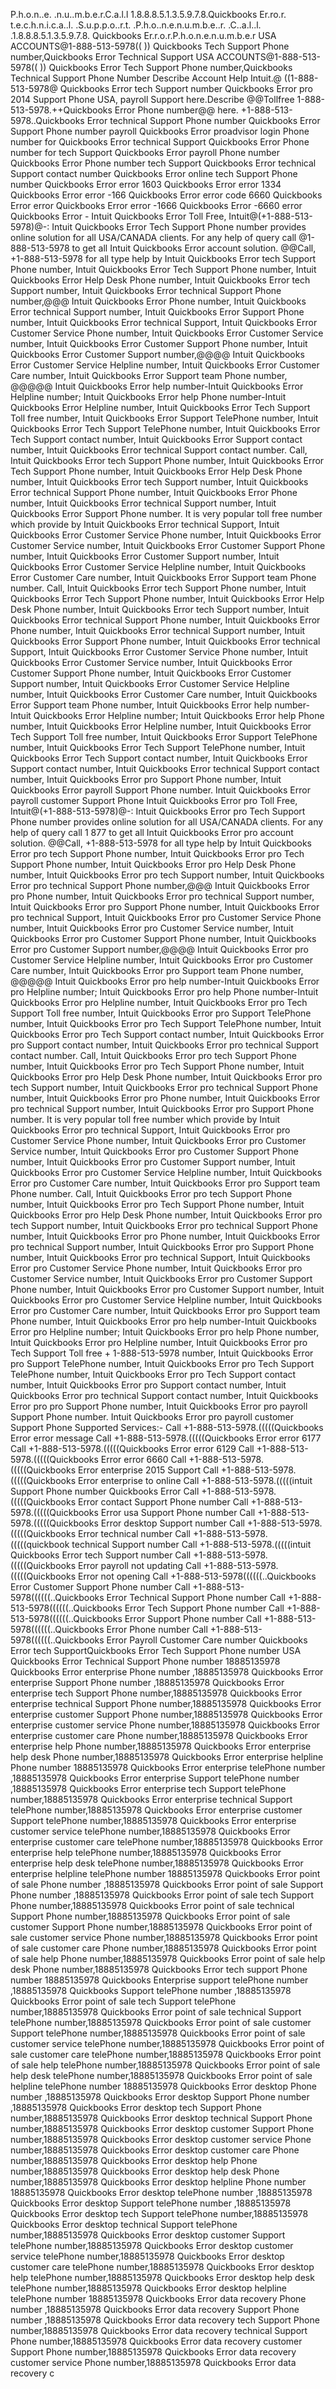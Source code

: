 P.h.o.n..e. .n.u..m.b.e.r.C.a.l.l 1.8.8.8.5.1.3.5.9.7.8.Quickbooks Er.ro.r. t.e.c.h.n.i.c.a..l. .S.u.p.p.o..r.t. .P.h.o..n.e.n.u.m.b.e..r. .C..a.l..l. .1.8.8.8.5.1.3.5.9.7.8. Quickbooks Er.r.o.r.P.h.o.n.e.n.u.m.b.e.r
USA ACCOUNTS@1-888-513-5978(( )) Quickbooks Tech Support Phone number,Quickbooks Error Technical Support
USA ACCOUNTS@1-888-513-5978(( )) Quickbooks Error Tech Support Phone number,Quickbooks Technical Support Phone Number
Describe Account Help Intuit.@ ((1-888-513-5978@ Quickbooks Error tech Support number Quickbooks Error pro 2014 Support Phone USA, payroll Support here.Describe @@Tollfree 1-888-513-5978.++Quickbooks Error Phone number@@ here. +1-888-513-5978..Quickbooks Error technical Support Phone number Quickbooks Error Support Phone number payroll Quickbooks Error proadvisor login Phone number for Quickbooks Error technical Support Quickbooks Error Phone number for tech Support Quickbooks Error payroll Phone number Quickbooks Error Phone number tech Support Quickbooks Error technical Support contact number Quickbooks Error online tech Support Phone number Quickbooks Error error 1603 Quickbooks Error error 1334 Quickbooks Error error -166 Quickbooks Error error code 6660 Quickbooks Error error Quickbooks Error error -1666 Quickbooks Error -6660 error Quickbooks Error - Intuit Quickbooks Error Toll Free, Intuit@(+1-888-513-5978)@-: Intuit Quickbooks Error Tech Support Phone number provides online solution for all USA/CANADA clients. For any help of query call @1-888-513-5978 to get all Intuit Quickbooks Error account solution. @@Call, +1-888-513-5978 for all type help by Intuit Quickbooks Error tech Support Phone number, Intuit Quickbooks Error Tech Support Phone number, Intuit Quickbooks Error Help Desk Phone number, Intuit Quickbooks Error tech Support number, Intuit Quickbooks Error technical Support Phone number,@@@ Intuit Quickbooks Error Phone number, Intuit Quickbooks Error technical Support number, Intuit Quickbooks Error Support Phone number, Intuit Quickbooks Error technical Support, Intuit Quickbooks Error Customer Service Phone number, Intuit Quickbooks Error Customer Service number, Intuit Quickbooks Error Customer Support Phone number, Intuit Quickbooks Error Customer Support number,@@@@ Intuit Quickbooks Error Customer Service Helpline number, Intuit Quickbooks Error Customer Care number, Intuit Quickbooks Error Support team Phone number, @@@@@ Intuit Quickbooks Error help number-Intuit Quickbooks Error Helpline number; Intuit Quickbooks Error help Phone number-Intuit Quickbooks Error Helpline number, Intuit Quickbooks Error Tech Support Toll free number, Intuit Quickbooks Error Support TelePhone number, Intuit Quickbooks Error Tech Support TelePhone number, Intuit Quickbooks Error Tech Support contact number, Intuit Quickbooks Error Support contact number, Intuit Quickbooks Error technical Support contact number. Call, Intuit Quickbooks Error tech Support Phone number, Intuit Quickbooks Error Tech Support Phone number, Intuit Quickbooks Error Help Desk Phone number, Intuit Quickbooks Error tech Support number, Intuit Quickbooks Error technical Support Phone number, Intuit Quickbooks Error Phone number, Intuit Quickbooks Error technical Support number, Intuit Quickbooks Error Support Phone number. It is very popular toll free number which provide by Intuit Quickbooks Error technical Support, Intuit Quickbooks Error Customer Service Phone number, Intuit Quickbooks Error Customer Service number, Intuit Quickbooks Error Customer Support Phone number, Intuit Quickbooks Error Customer Support number, Intuit Quickbooks Error Customer Service Helpline number, Intuit Quickbooks Error Customer Care number, Intuit Quickbooks Error Support team Phone number. Call, Intuit Quickbooks Error tech Support Phone number, Intuit Quickbooks Error Tech Support Phone number, Intuit Quickbooks Error Help Desk Phone number, Intuit Quickbooks Error tech Support number, Intuit Quickbooks Error technical Support Phone number, Intuit Quickbooks Error Phone number, Intuit Quickbooks Error technical Support number, Intuit Quickbooks Error Support Phone number, Intuit Quickbooks Error technical Support, Intuit Quickbooks Error Customer Service Phone number, Intuit Quickbooks Error Customer Service number, Intuit Quickbooks Error Customer Support Phone number, Intuit Quickbooks Error Customer Support number, Intuit Quickbooks Error Customer Service Helpline number, Intuit Quickbooks Error Customer Care number, Intuit Quickbooks Error Support team Phone number, Intuit Quickbooks Error help number-Intuit Quickbooks Error Helpline number; Intuit Quickbooks Error help Phone number, Intuit Quickbooks Error Helpline number, Intuit Quickbooks Error Tech Support Toll free number, Intuit Quickbooks Error Support TelePhone number, Intuit Quickbooks Error Tech Support TelePhone number, Intuit Quickbooks Error Tech Support contact number, Intuit Quickbooks Error Support contact number, Intuit Quickbooks Error technical Support contact number, Intuit Quickbooks Error pro Support Phone number, Intuit Quickbooks Error payroll Support Phone number. Intuit Quickbooks Error payroll customer Support Phone Intuit Quickbooks Error pro Toll Free, Intuit@(+1-888-513-5978)@-: Intuit Quickbooks Error pro Tech Support Phone number provides online solution for all USA/CANADA clients. For any help of query call 1 877 to get all Intuit Quickbooks Error pro account solution. @@Call, +1-888-513-5978 for all type help by Intuit Quickbooks Error pro tech Support Phone number, Intuit Quickbooks Error pro Tech Support Phone number, Intuit Quickbooks Error pro Help Desk Phone number, Intuit Quickbooks Error pro tech Support number, Intuit Quickbooks Error pro technical Support Phone number,@@@ Intuit Quickbooks Error pro Phone number, Intuit Quickbooks Error pro technical Support number, Intuit Quickbooks Error pro Support Phone number, Intuit Quickbooks Error pro technical Support, Intuit Quickbooks Error pro Customer Service Phone number, Intuit Quickbooks Error pro Customer Service number, Intuit Quickbooks Error pro Customer Support Phone number, Intuit Quickbooks Error pro Customer Support number,@@@@ Intuit Quickbooks Error pro Customer Service Helpline number, Intuit Quickbooks Error pro Customer Care number, Intuit Quickbooks Error pro Support team Phone number, @@@@@ Intuit Quickbooks Error pro help number-Intuit Quickbooks Error pro Helpline number; Intuit Quickbooks Error pro help Phone number-Intuit Quickbooks Error pro Helpline number, Intuit Quickbooks Error pro Tech Support Toll free number, Intuit Quickbooks Error pro Support TelePhone number, Intuit Quickbooks Error pro Tech Support TelePhone number, Intuit Quickbooks Error pro Tech Support contact number, Intuit Quickbooks Error pro Support contact number, Intuit Quickbooks Error pro technical Support contact number. Call, Intuit Quickbooks Error pro tech Support Phone number, Intuit Quickbooks Error pro Tech Support Phone number, Intuit Quickbooks Error pro Help Desk Phone number, Intuit Quickbooks Error pro tech Support number, Intuit Quickbooks Error pro technical Support Phone number, Intuit Quickbooks Error pro Phone number, Intuit Quickbooks Error pro technical Support number, Intuit Quickbooks Error pro Support Phone number. It is very popular toll free number which provide by Intuit Quickbooks Error pro technical Support, Intuit Quickbooks Error pro Customer Service Phone number, Intuit Quickbooks Error pro Customer Service number, Intuit Quickbooks Error pro Customer Support Phone number, Intuit Quickbooks Error pro Customer Support number, Intuit Quickbooks Error pro Customer Service Helpline number, Intuit Quickbooks Error pro Customer Care number, Intuit Quickbooks Error pro Support team Phone number. Call, Intuit Quickbooks Error pro tech Support Phone number, Intuit Quickbooks Error pro Tech Support Phone number, Intuit Quickbooks Error pro Help Desk Phone number, Intuit Quickbooks Error pro tech Support number, Intuit Quickbooks Error pro technical Support Phone number, Intuit Quickbooks Error pro Phone number, Intuit Quickbooks Error pro technical Support number, Intuit Quickbooks Error pro Support Phone number, Intuit Quickbooks Error pro technical Support, Intuit Quickbooks Error pro Customer Service Phone number, Intuit Quickbooks Error pro Customer Service number, Intuit Quickbooks Error pro Customer Support Phone number, Intuit Quickbooks Error pro Customer Support number, Intuit Quickbooks Error pro Customer Service Helpline number, Intuit Quickbooks Error pro Customer Care number, Intuit Quickbooks Error pro Support team Phone number, Intuit Quickbooks Error pro help number-Intuit Quickbooks Error pro Helpline number; Intuit Quickbooks Error pro help Phone number, Intuit Quickbooks Error pro Helpline number, Intuit Quickbooks Error pro Tech Support Toll free + 1-888-513-5978 number, Intuit Quickbooks Error pro Support TelePhone number, Intuit Quickbooks Error pro Tech Support TelePhone number, Intuit Quickbooks Error pro Tech Support contact number, Intuit Quickbooks Error pro Support contact number, Intuit Quickbooks Error pro technical Support contact number, Intuit Quickbooks Error pro pro Support Phone number, Intuit Quickbooks Error pro payroll Support Phone number. Intuit Quickbooks Error pro payroll customer Support Phone Supported Services:- Call +1-888-513-5978.(((((Quickbooks Error error message Call +1-888-513-5978.(((((Quickbooks Error error 6177 Call +1-888-513-5978.(((((Quickbooks Error error 6129 Call +1-888-513-5978.(((((Quickbooks Error error 6660 Call +1-888-513-5978.(((((Quickbooks Error enterprise 2015 Support Call +1-888-513-5978.(((((Quickbooks Error enterprise to online Call +1-888-513-5978.(((((intuit Support Phone number Quickbooks Error Call +1-888-513-5978.(((((Quickbooks Error contact Support Phone number Call +1-888-513-5978.(((((Quickbooks Error usa Support Phone number Call +1-888-513-5978.(((((Quickbooks Error desktop Support number Call +1-888-513-5978.(((((Quickbooks Error technical number Call +1-888-513-5978.(((((quickbook technical Support number Call +1-888-513-5978.(((((intuit Quickbooks Error tech Support number Call +1-888-513-5978.(((((Quickbooks Error payroll not updating Call +1-888-513-5978.(((((Quickbooks Error not opening Call +1-888-513-5978((((((..Quickbooks Error Customer Support Phone number Call +1-888-513-5978((((((..Quickbooks Error Technical Support Phone number Call +1-888-513-5978((((((..Quickbooks Error Tech Support Phone number Call +1-888-513-5978((((((..Quickbooks Error Support Phone number Call +1-888-513-5978((((((..Quickbooks Error Phone number Call +1-888-513-5978((((((..Quickbooks Error Payroll Customer Care number Quickbooks Error tech SupportQuickbooks Error Tech Support Phone number USA Quickbooks Error Technical Support Phone number 18885135978 Quickbooks Error enterprise Phone number ,18885135978 Quickbooks Error enterprise Support Phone number ,18885135978 Quickbooks Error enterprise tech Support Phone number,18885135978 Quickbooks Error enterprise technical Support Phone number,18885135978 Quickbooks Error enterprise customer Support Phone number,18885135978 Quickbooks Error enterprise customer service Phone number,18885135978 Quickbooks Error enterprise customer care Phone number,18885135978 Quickbooks Error enterprise help Phone number,18885135978 Quickbooks Error enterprise help desk Phone number,18885135978 Quickbooks Error enterprise helpline Phone number 18885135978 Quickbooks Error enterprise telePhone number ,18885135978 Quickbooks Error enterprise Support telePhone number ,18885135978 Quickbooks Error enterprise tech Support telePhone number,18885135978 Quickbooks Error enterprise technical Support telePhone number,18885135978 Quickbooks Error enterprise customer Support telePhone number,18885135978 Quickbooks Error enterprise customer service telePhone number,18885135978 Quickbooks Error enterprise customer care telePhone number,18885135978 Quickbooks Error enterprise help telePhone number,18885135978 Quickbooks Error enterprise help desk telePhone number,18885135978 Quickbooks Error enterprise helpline telePhone number
18885135978 Quickbooks Error point of sale Phone number ,18885135978 Quickbooks Error point of sale Support Phone number ,18885135978 Quickbooks Error point of sale tech Support Phone number,18885135978 Quickbooks Error point of sale technical Support Phone number,18885135978 Quickbooks Error point of sale customer Support Phone number,18885135978 Quickbooks Error point of sale customer service Phone number,18885135978 Quickbooks Error point of sale customer care Phone number,18885135978 Quickbooks Error point of sale help Phone number,18885135978 Quickbooks Error point of sale help desk Phone number,18885135978 Quickbooks Error tech support Phone number 18885135978 Quickbooks Enterprise support telePhone number ,18885135978 Quickbooks Support telePhone number ,18885135978 Quickbooks Error point of sale tech Support telePhone number,18885135978 Quickbooks Error point of sale technical Support telePhone number,18885135978 Quickbooks Error point of sale customer Support telePhone number,18885135978 Quickbooks Error point of sale customer service telePhone number,18885135978 Quickbooks Error point of sale customer care telePhone number,18885135978 Quickbooks Error point of sale help telePhone number,18885135978 Quickbooks Error point of sale help desk telePhone number,18885135978 Quickbooks Error point of sale helpline telePhone number
18885135978 Quickbooks Error desktop Phone number ,18885135978 Quickbooks Error desktop Support Phone number ,18885135978 Quickbooks Error desktop tech Support Phone number,18885135978 Quickbooks Error desktop technical Support Phone number,18885135978 Quickbooks Error desktop customer Support Phone number,18885135978 Quickbooks Error desktop customer service Phone number,18885135978 Quickbooks Error desktop customer care Phone number,18885135978 Quickbooks Error desktop help Phone number,18885135978 Quickbooks Error desktop help desk Phone number,18885135978 Quickbooks Error desktop helpline Phone number 18885135978 Quickbooks Error desktop telePhone number ,18885135978 Quickbooks Error desktop Support telePhone number ,18885135978 Quickbooks Error desktop tech Support telePhone number,18885135978 Quickbooks Error desktop technical Support telePhone number,18885135978 Quickbooks Error desktop customer Support telePhone number,18885135978 Quickbooks Error desktop customer service telePhone number,18885135978 Quickbooks Error desktop customer care telePhone number,18885135978 Quickbooks Error desktop help telePhone number,18885135978 Quickbooks Error desktop help desk telePhone number,18885135978 Quickbooks Error desktop helpline telePhone number
18885135978 Quickbooks Error data recovery Phone number ,18885135978 Quickbooks Error data recovery Support Phone number ,18885135978 Quickbooks Error data recovery tech Support Phone number,18885135978 Quickbooks Error data recovery technical Support Phone number,18885135978 Quickbooks Error data recovery customer Support Phone number,18885135978 Quickbooks Error data recovery customer service Phone number,18885135978 Quickbooks Error data recovery c